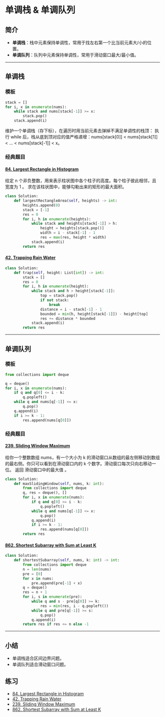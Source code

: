 # 单调栈 & 单调队列

## 简介

- **单调栈**：栈中元素保持单调性，常用于找左右第一个比当前元素大/小的位置。  
- **单调队列**：队列中元素保持单调性，常用于滑动窗口最大/最小值。

---

## 单调栈

### 模板

```python
stack = []
for i, x in enumerate(nums):
    while stack and nums[stack[-1]] >= x:
        stack.pop()
    stack.append(i)
```
维护一个单调栈（存下标），在遍历时用当前元素去弹掉不满足单调性的栈顶：
执行 while 后，栈从底到顶对应的值严格递增：nums[stack[0]] < nums[stack[1]] < ... < nums[stack[-1]] < x。
### 经典题目

#### [84. Largest Rectangle in Histogram](https://leetcode-cn.com/problems/largest-rectangle-in-histogram/)
给定 n 个非负整数，用来表示柱状图中各个柱子的高度。每个柱子彼此相邻，且宽度为 1 。
求在该柱状图中，能够勾勒出来的矩形的最大面积。

```python
class Solution:
    def largestRectangleArea(self, heights) -> int:
        heights.append(0)
        stack = [-1]
        res = 0
        for i, h in enumerate(heights):
            while stack and heights[stack[-1]] > h:
                height = heights[stack.pop()]
                width = i - stack[-1] - 1
                res = max(res, height * width)
            stack.append(i)
        return res
```

#### [42. Trapping Rain Water](https://leetcode-cn.com/problems/trapping-rain-water/)

```python
class Solution:
    def trap(self, height: List[int]) -> int:
        stack = []
        res = 0
        for i, h in enumerate(height):
            while stack and h > height[stack[-1]]:
                top = stack.pop()
                if not stack:
                    break
                distance = i - stack[-1] - 1
                bounded = min(h, height[stack[-1]]) - height[top]
                res += distance * bounded
            stack.append(i)
        return res
```

---

## 单调队列

### 模板

```python
from collections import deque

q = deque()
for i, x in enumerate(nums):
    if q and q[0] <= i - k:
        q.popleft()
    while q and nums[q[-1]] <= x:
        q.pop()
    q.append(i)
    if i >= k - 1:
        res.append(nums[q[0]])
```

### 经典题目

#### [239. Sliding Window Maximum](https://leetcode-cn.com/problems/sliding-window-maximum/)

给你一个整数数组 nums，有一个大小为 k 的滑动窗口从数组的最左侧移动到数组的最右侧。你只可以看到在滑动窗口内的 k 个数字。滑动窗口每次只向右移动一位。
返回 滑动窗口中的最大值 。
```python
class Solution:
    def maxSlidingWindow(self, nums, k: int):
        from collections import deque
        q, res = deque(), []
        for i, x in enumerate(nums):
            if q and q[0] <= i - k:
                q.popleft()
            while q and nums[q[-1]] <= x:
                q.pop()
            q.append(i)
            if i >= k - 1:
                res.append(nums[q[0]])
        return res
```

#### [862. Shortest Subarray with Sum at Least K](https://leetcode-cn.com/problems/shortest-subarray-with-sum-at-least-k/)

```python
class Solution:
    def shortestSubarray(self, nums, k: int) -> int:
        from collections import deque
        n = len(nums)
        pre = [0]
        for x in nums:
            pre.append(pre[-1] + x)
        q = deque()
        res = n + 1
        for i, s in enumerate(pre):
            while q and s - pre[q[0]] >= k:
                res = min(res, i - q.popleft())
            while q and pre[q[-1]] >= s:
                q.pop()
            q.append(i)
        return res if res <= n else -1
```

---

## 小结

- 单调栈适合区间边界问题。  
- 单调队列适合滑动窗口问题。

## 练习

- [84. Largest Rectangle in Histogram](https://leetcode-cn.com/problems/largest-rectangle-in-histogram/)  
- [42. Trapping Rain Water](https://leetcode-cn.com/problems/trapping-rain-water/)  
- [239. Sliding Window Maximum](https://leetcode-cn.com/problems/sliding-window-maximum/)  
- [862. Shortest Subarray with Sum at Least K](https://leetcode-cn.com/problems/shortest-subarray-with-sum-at-least-k/)
